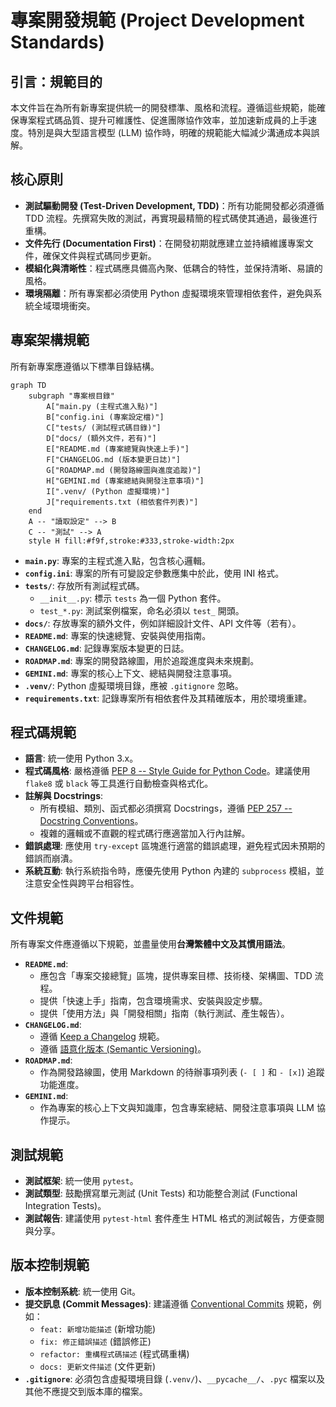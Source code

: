 # 專案開發規範 (Project Development Standards)

## 引言：規範目的

本文件旨在為所有新專案提供統一的開發標準、風格和流程。遵循這些規範，能確保專案程式碼品質、提升可維護性、促進團隊協作效率，並加速新成員的上手速度。特別是與大型語言模型 (LLM) 協作時，明確的規範能大幅減少溝通成本與誤解。

## 核心原則

*   **測試驅動開發 (Test-Driven Development, TDD)**：所有功能開發都必須遵循 TDD 流程。先撰寫失敗的測試，再實現最精簡的程式碼使其通過，最後進行重構。
*   **文件先行 (Documentation First)**：在開發初期就應建立並持續維護專案文件，確保文件與程式碼同步更新。
*   **模組化與清晰性**：程式碼應具備高內聚、低耦合的特性，並保持清晰、易讀的風格。
*   **環境隔離**：所有專案都必須使用 Python 虛擬環境來管理相依套件，避免與系統全域環境衝突。

## 專案架構規範

所有新專案應遵循以下標準目錄結構。

```mermaid
graph TD
    subgraph "專案根目錄"
        A["main.py (主程式進入點)"]
        B["config.ini (專案設定檔)"]
        C["tests/ (測試程式碼目錄)"]
        D["docs/ (額外文件，若有)"]
        E["README.md (專案總覽與快速上手)"]
        F["CHANGELOG.md (版本變更日誌)"]
        G["ROADMAP.md (開發路線圖與進度追蹤)"]
        H["GEMINI.md (專案總結與開發注意事項)"]
        I[".venv/ (Python 虛擬環境)"]
        J["requirements.txt (相依套件列表)"]
    end
    A -- "讀取設定" --> B
    C -- "測試" --> A
    style H fill:#f9f,stroke:#333,stroke-width:2px
```

*   **`main.py`**: 專案的主程式進入點，包含核心邏輯。
*   **`config.ini`**: 專案的所有可變設定參數應集中於此，使用 INI 格式。
*   **`tests/`**: 存放所有測試程式碼。
    *   `__init__.py`: 標示 `tests` 為一個 Python 套件。
    *   `test_*.py`: 測試案例檔案，命名必須以 `test_` 開頭。
*   **`docs/`**: 存放專案的額外文件，例如詳細設計文件、API 文件等（若有）。
*   **`README.md`**: 專案的快速總覽、安裝與使用指南。
*   **`CHANGELOG.md`**: 記錄專案版本變更的日誌。
*   **`ROADMAP.md`**: 專案的開發路線圖，用於追蹤進度與未來規劃。
*   **`GEMINI.md`**: 專案的核心上下文、總結與開發注意事項。
*   **`.venv/`**: Python 虛擬環境目錄，應被 `.gitignore` 忽略。
*   **`requirements.txt`**: 記錄專案所有相依套件及其精確版本，用於環境重建。

## 程式碼規範

*   **語言**: 統一使用 Python 3.x。
*   **程式碼風格**: 嚴格遵循 [PEP 8 -- Style Guide for Python Code](https://peps.python.org/pep-0008/)。建議使用 `flake8` 或 `black` 等工具進行自動檢查與格式化。
*   **註解與 Docstrings**:
    *   所有模組、類別、函式都必須撰寫 Docstrings，遵循 [PEP 257 -- Docstring Conventions](https://peps.python.org/pep-0257/)。
    *   複雜的邏輯或不直觀的程式碼行應適當加入行內註解。
*   **錯誤處理**: 應使用 `try-except` 區塊進行適當的錯誤處理，避免程式因未預期的錯誤而崩潰。
*   **系統互動**: 執行系統指令時，應優先使用 Python 內建的 `subprocess` 模組，並注意安全性與跨平台相容性。

## 文件規範

所有專案文件應遵循以下規範，並盡量使用**台灣繁體中文及其慣用語法**。

*   **`README.md`**:
    *   應包含「專案交接總覽」區塊，提供專案目標、技術棧、架構圖、TDD 流程。
    *   提供「快速上手」指南，包含環境需求、安裝與設定步驟。
    *   提供「使用方法」與「開發相關」指南（執行測試、產生報告）。
*   **`CHANGELOG.md`**:
    *   遵循 [Keep a Changelog](https://keepachangelog.com/zh-TW/1.0.0/) 規範。
    *   遵循 [語意化版本 (Semantic Versioning)](https://semver.org/lang/zh-TW/)。
*   **`ROADMAP.md`**:
    *   作為開發路線圖，使用 Markdown 的待辦事項列表 (`- [ ]` 和 `- [x]`) 追蹤功能進度。
*   **`GEMINI.md`**:
    *   作為專案的核心上下文與知識庫，包含專案總結、開發注意事項與 LLM 協作提示。

## 測試規範

*   **測試框架**: 統一使用 `pytest`。
*   **測試類型**: 鼓勵撰寫單元測試 (Unit Tests) 和功能整合測試 (Functional Integration Tests)。
*   **測試報告**: 建議使用 `pytest-html` 套件產生 HTML 格式的測試報告，方便查閱與分享。

## 版本控制規範

*   **版本控制系統**: 統一使用 Git。
*   **提交訊息 (Commit Messages)**: 建議遵循 [Conventional Commits](https://www.conventionalcommits.org/en/v1.0.0/) 規範，例如：
    *   `feat: 新增功能描述` (新增功能)
    *   `fix: 修正錯誤描述` (錯誤修正)
    *   `refactor: 重構程式碼描述` (程式碼重構)
    *   `docs: 更新文件描述` (文件更新)
*   **`.gitignore`**: 必須包含虛擬環境目錄 (`.venv/`)、`__pycache__/`、`.pyc` 檔案以及其他不應提交到版本庫的檔案。
